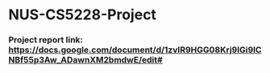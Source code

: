 # NUS-CS5228-Project

### Project report link: https://docs.google.com/document/d/1zvIR9HGG08Krj9lGi9ICNBf55p3Aw_ADawnXM2bmdwE/edit#
